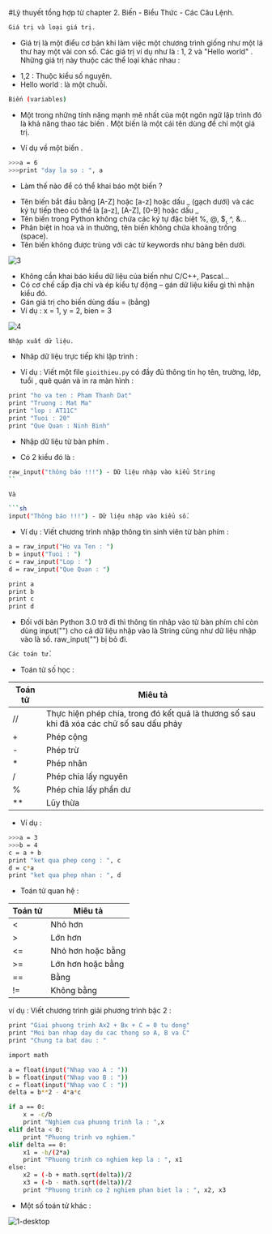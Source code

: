 #Lỹ thuyết tổng hợp từ chapter 2. Biến - Biểu Thức - Các Câu Lệnh.

```sh
Giá trị và loại giá trị.
```

- Giá trị là một điểu cơ bản khi làm việc một chương trình giống như một lá thư hay một vài con số. Các giá trị ví dụ 
như là : 1, 2 và "Hello world" . Những giá trị này thuộc các thể loại khác nhau :
 <ul>
  <li>1,2 : Thuộc kiểu số nguyên.</li>
  <li>Hello world : là một chuỗi.</li>
 </ul>

```sh
Biến (variables)
```

- Một trong những tính năng mạnh mẽ nhất của một ngôn ngữ lập trình đó là khả năng thao tác biến . Một biến là một cái 
tên dùng để chỉ một giá trị.

- Ví dụ về một biến .

```sh
>>>a = 6
>>>print "day la so : ", a
```

- Làm thế nào để có thể khai báo một biến ?
 <ul>
  <li>Tên biến bắt đầu bằng [A-Z] hoặc [a-z] hoặc dấu _ (gạch dưới) và các ký tự tiếp theo có thể là [a-z], [A-Z], [0-9] hoặc dấu _</li>
  <li>Tên biến trong Python không chứa các ký tự đặc biệt %, @, $, ^, &...</li>
  <li>Phân biệt in hoa và in thường, tên biến không chứa khoảng trống (space).</li>
  <li>Tên biến không được trùng với các từ keywords như bảng bên dưới.</li>
 </ul>

![3](http://i.imgur.com/FmJRYXi.png)

- Không cần khai báo kiểu dữ liệu của biến như C/C++, Pascal...
- Có cơ chế cấp địa chỉ và ép kiểu tự động – gán dữ liệu kiểu gì thì nhận kiểu đó.
- Gán giá trị cho biến dùng dấu = (bằng)
- Ví dụ : x = 1, y = 2, bien = 3

![4](http://i.imgur.com/L8hI1Au.png)

```sh
Nhập xuất dữ liệu.
```

- Nhâp dữ liệu trực tiếp khi lập trình :

- Ví dụ : Viết một file `gioithieu.py` có đầy đủ thông tin họ tên, trường, lớp, tuổi , quê quán và in ra màn hình :

```sh
print "ho va ten : Pham Thanh Dat"
print "Truong : Mat Ma"
print "lop : AT11C"
print "Tuoi : 20"
print "Que Quan : Ninh Binh"
```

- Nhập dữ liệu từ bàn phím .

- Có 2 kiểu đó là :

```sh
raw_input("thông báo !!!") - Dữ liệu nhập vào kiểu String
``

Và 

```sh
input("Thông báo !!!") - Dữ liệu nhập vào kiểu số.
```

- Ví dụ : Viết chương trình nhập thông tin sinh viên từ bàn phím :

```sh
a = raw_input("Ho va Ten : ")
b = input("Tuoi : ")
c = raw_input("Lop : ")
d = raw_input("Que Quan : ")

print a
print b
print c
print d

```

- Đối với bản Python 3.0 trở đi thì thông tin nhâp vào từ bàn phím chỉ còn dùng input("") cho cả dữ liệu nhập vào là 
String cũng như dữ liệu nhập vào là số. raw_input("") bị bỏ đi.

```sh
Các toán tử.
```
- Toán tử số học : 

| Toán tử | Miêu tả |
|---------|---------|
| // | Thực hiện phép chia, trong đó kết quả là thương số sau khi đã xóa các chữ số sau dấu phảy |
| + | Phép cộng |
| - | Phép trừ |
| * | Phép nhân |
| / | Phép chia lấy nguyên |
| % | Phép chia lấy phần dư |
| ** | Lũy thừa |

- Ví dụ :

```sh
>>>a = 3
>>>b = 4
c = a + b
print "ket qua phep cong : ", c
d = c*a
print "ket qua phep nhan : ", d
```

- Toán tử quan hệ :

| Toán tử | Miêu tả |
|---------|---------|
| < | Nhỏ hơn |
| > | Lớn hơn |
| <= | Nhỏ hơn hoặc bằng |
| >= | Lớn hơn hoặc bằng | 
| == | Bằng |
| != | Không bằng |

ví dụ : Viết chương trình giải phương trình bậc 2 :

```sh
print "Giai phuong trinh Ax2 + Bx + C = 0 tu dong"
print "Moi ban nhap day du cac thong so A, B va C"
print "Chung ta bat dau : "

import math

a = float(input("Nhap vao A : "))
b = float(input("Nhap vao B : "))
c = float(input("Nhap vao C : "))
delta = b**2 - 4*a*c

if a == 0:
    x = -c/b
    print "Nghiem cua phuong trinh la : ",x
elif delta < 0:
    print "Phuong trinh vo nghiem."
elif delta == 0:
    x1 = -b/(2*a)
    print "Phuong trinh co nghiem kep la : ", x1
else:
    x2 = (-b + math.sqrt(delta))/2
    x3 = (-b - math.sqrt(delta))/2
    print "Phuong trinh co 2 nghiem phan biet la : ", x2, x3
```

- Một số toán tử khác :

![1-desktop](http://i.imgur.com/0wUdxXH.png)